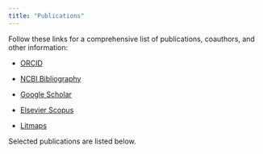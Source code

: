 ```yaml
---
title: "Publications"
---
```


Follow these links for a comprehensive list of publications, coauthors, and
other information:

- [ORCID](https://orcid.org/0000-0002-2843-6370)

- [NCBI Bibliography](https://www.ncbi.nlm.nih.gov/myncbi/kamil.slowikowski.1/bibliography/public/)

- [Google Scholar](https://scholar.google.com/citations?user=kMP4830AAAAJ)

- [Elsevier Scopus](https://www.scopus.com/authid/detail.uri?authorId=55644101100)

- [Litmaps](https://app.litmaps.co/shared/48566DF9-7559-409A-A190-21B72ED4DBFD?graphConfig=%7B%22scaleMode%22%3A%22citations%22%2C%22xAxisMode%22%3A%22compact%22%2C%22yAxisMode%22%3A%22compact%22%2C%22edgeMode%22%3A%22alwaysOn%22%2C%22labelContentMode%22%3A%22author%22%2C%22graphError%22%3Anull%7D)


Selected publications are listed below.


